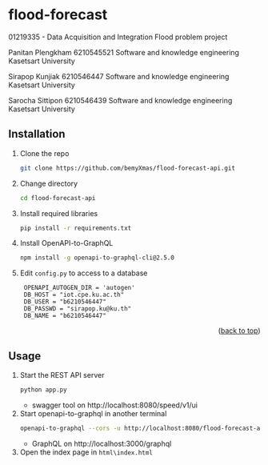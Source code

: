 # flood-forecast
01219335 - Data Acquisition and Integration Flood problem project

Panitan Plengkham          6210545521  Software and knowledge engineering Kasetsart University


Sirapop Kunjiak            6210546447  Software and knowledge engineering Kasetsart University


Sarocha Sittipon           6210546439  Software and knowledge engineering Kasetsart University


## Installation
1. Clone the repo
   ```sh
   git clone https://github.com/bemyXmas/flood-forecast-api.git
   ```
2. Change directory
    ```sh
   cd flood-forecast-api
   ```
3. Install required libraries
   ```sh
   pip install -r requirements.txt
   ```
4. Install OpenAPI-to-GraphQL
   ```sh
   npm install -g openapi-to-graphql-cli@2.5.0
   ```
5. Edit `config.py` to access to a database
   ```
    OPENAPI_AUTOGEN_DIR = 'autogen'
    DB_HOST = "iot.cpe.ku.ac.th"
    DB_USER = "b6210546447"
    DB_PASSWD = "sirapop.ku@ku.th"
    DB_NAME = "b6210546447"
   ```

<p align="right">(<a href="#top">back to top</a>)</p>

## Usage
1. Start the REST API server
   ```sh
   python app.py
   ```
   - swagger tool on http://localhost:8080/speed/v1/ui
2. Start openapi-to-graphql in another terminal
   ```sh
   openapi-to-graphql --cors -u http://localhost:8080/flood-forecast-api openapi/flood-api.yaml
   ```
   -  GraphQL on http://localhost:3000/graphql
3. Open the index page in `html\index.html`
